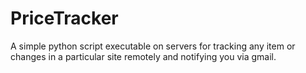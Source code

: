 # PriceTracker
A simple python script executable on servers for tracking any item or changes in a particular site remotely and notifying you via gmail.

